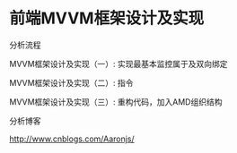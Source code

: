 前端MVVM框架设计及实现
======================

分析流程</br>

  MVVM框架设计及实现（一）: 实现最基本监控属于及双向绑定</br>

  MVVM框架设计及实现（二）: 指令</br>
  
  MVVM框架设计及实现（三）: 重构代码，加入AMD组织结构</br>

  

分析博客</br>
  
  http://www.cnblogs.com/Aaronjs/</br>

